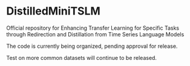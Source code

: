 # DistilledMiniTSLM
Official repository for Enhancing Transfer Learning for Specific Tasks through Redirection and Distillation from Time Series Language Models

The code is currently being organized, pending approval for release.

Test on more common datasets will continue to be released. 

